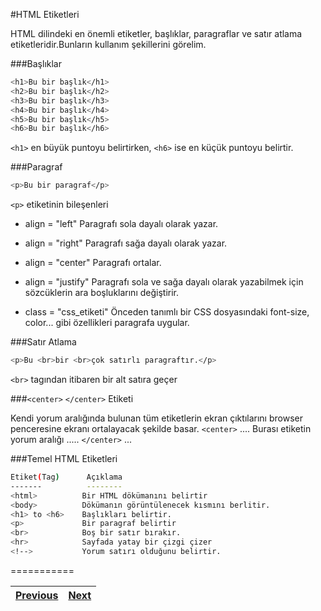 #HTML Etiketleri

HTML dilindeki en önemli etiketler, başlıklar, paragraflar ve satır atlama etiketleridir.Bunların kullanım şekillerini görelim.

###Başlıklar
```sh
<h1>Bu bir başlık</h1>
<h2>Bu bir başlık</h2>
<h3>Bu bir başlık</h3>
<h4>Bu bir başlık</h4>
<h5>Bu bir başlık</h5>
<h6>Bu bir başlık</h6>
```
`<h1>` en büyük puntoyu belirtirken, `<h6>` ise en küçük puntoyu belirtir.

###Paragraf
```sh
<p>Bu bir paragraf</p>
```
`<p>` etiketinin bileşenleri
 

* align = "left"          Paragrafı sola dayalı olarak yazar.

* align = "right"         Paragrafı sağa dayalı olarak yazar.

* align = "center"        Paragrafı ortalar.

* align = "justify"       Paragrafı sola ve sağa dayalı olarak yazabilmek için sözcüklerin ara boşluklarını değiştirir.

* class = "css_etiketi"   Önceden tanımlı bir CSS dosyasındaki font-size, color... gibi özellikleri paragrafa uygular.


###Satır Atlama
```sh
<p>Bu <br>bir <br>çok satırlı paragraftır.</p>
```
`<br>` tagından itibaren bir alt satıra geçer

###`<center>` `</center>` Etiketi

Kendi yorum aralığında bulunan tüm etiketlerin ekran çıktılarını browser penceresine ekranı ortalayacak şekilde basar.
`<center>`
....
Burası etiketin yorum aralığı
.....
`</center>`
...

###Temel HTML Etiketleri
```sh
Etiket(Tag)	     Açıklama
-------          --------
<html>	        Bir HTML dökümanını belirtir
<body>	        Dökümanın görüntülenecek kısmını berlitir.
<h1> to <h6>    Başlıkları belirtir.
<p>           	Bir paragraf belirtir
<br>          	Boş bir satır bırakır.
<hr>          	Sayfada yatay bir çizgi çizer
<!-->	        Yorum satırı olduğunu belirtir.
```




===========

[Previous](Elementler.md)|[Next](Parametreler.md)
-----|-----
